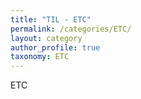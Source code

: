 ```yaml
---
title: "TIL - ETC"
permalink: /categories/ETC/
layout: category
author_profile: true
taxonomy: ETC
---
```


ETC